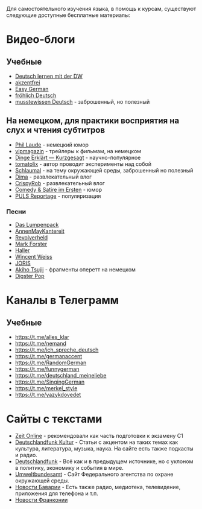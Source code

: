 Для самостоятельного изучения языка, в помощь к курсам, существуют следующие доступные бесплатные материалы:

# Видео-блоги
## Учебные
* [Deutsch lernen mit der DW](https://www.youtube.com/channel/UCxUWIEL-USsiPak0Qy6_vVg)
* [akzentfrei](https://www.youtube.com/channel/UCULt74BL5BEakAftLMbPGvQ)
* [Easy German](https://www.youtube.com/channel/UCbxb2fqe9oNgglAoYqsYOtQ)
* [fröhlich Deutsch](https://www.youtube.com/channel/UCQNR5ZJ8fzyWPvsZGyAVORA)
* [musstewissen Deutsch](https://www.youtube.com/channel/UCzOHLoNwbebvEkn7y6x-EWA) - заброшенный, но полезный
## На немецком, для практики восприятия на слух и чтения субтитров
* [Phil Laude](https://www.youtube.com/channel/UCwCpW0IbR0Z2WJryfENq7jw) - немецкий юмор
* [vipmagazin](https://www.youtube.com/user/vipmagazin) - трейлеры к фильмам, на немецком
* [Dinge Erklärt — Kurzgesagt](https://www.youtube.com/channel/UCwRH985XgMYXQ6NxXDo8npw) - научно-популярное
* [tomatolix](https://www.youtube.com/channel/UCNCktfoFAXtXnMlhjyc9SPA) - автор проводит эксперименты над собой
* [Schlaumal](https://www.youtube.com/channel/UCUxtY_KdoogRKp9b4ULGsHQ) - на тему окружающей среды, заброшенный но полезный
* [Dima](https://www.youtube.com/channel/UCFMXOlnLLOKl99KV8YfHk-Q) - развлекательный влог
* [CrispyRob](https://www.youtube.com/channel/UCvGh4HT9ySBoURt0zSpC0Nw) - развлекательный влог
* [Comedy & Satire im Ersten](https://www.youtube.com/channel/UCbaK85JuGlk6LXXEUM_QfiQ) - юмор
* [PULS Reportage](https://www.youtube.com/channel/UCBzai1GXVKDdVCrwlKZg_6Q) - популяризация
### Песни
* [Das Lumpenpack](https://www.youtube.com/channel/UCmpdi9l37fIJry3D3Z3qtgg)
* [AnnenMayKantereit](https://www.youtube.com/channel/UCheky_SBEExtbK_T0onuDwg)
* [Revolverheld](https://www.youtube.com/channel/UCDYeYQJ8EePArcKGne4ZGrA)
* [Mark Forster](https://www.youtube.com/user/markforstertv)
* [Haller](https://www.youtube.com/channel/UC_I72FLnB2ubZamEqkQE56A)
* [Wincent Weiss](https://www.youtube.com/user/WincentWeissMusic)
* [JORIS](https://www.youtube.com/channel/UC8cbnIyANak8W53NR034Y-g)
* [Akiho Tsujii](https://www.youtube.com/channel/UC__a6ZD84CD1ojMuDZAKCIA) - фрагменты оперетт на немецком
* [Digster Pop](https://www.youtube.com/channel/UCorI9V6adKvuIYE7ey9HPQQ)

# Каналы в Телеграмм
## Учебные
* https://t.me/alles_klar
* https://t.me/nemand
* https://t.me/ich_spreche_deutsch
* https://t.me/germanaccent
* https://t.me/RandomGerman
* https://t.me/funnygerman
* https://t.me/deutschland_meineliebe
* https://t.me/SingingGerman
* https://t.me/merkel_style
* https://t.me/yazykdovedet

# Сайты с текстами
* [Zeit Online](https://www.zeit.de/index) - рекомендовали как часть подготовки к экзамену С1
* [Deutschlandfunk Kultur](https://www.deutschlandfunkkultur.de/) - Статьи с акцентом на таких темах как культура, литература, музыка, наука. На сайте есть также подкасты и радио. 
* [Deutschlandfunk](https://www.deutschlandfunk.de/) - Всё как и в предыдущем источнике, но с уклоном в политику, экономику и события в мире.
* [Umweltbundesamt](https://www.umweltbundesamt.de/) - Сайт Федерального агентства по охране окружающей среды.
* [Новости Баварии](https://www.br.de/index.html) - Есть также радио, медиотека, телевидение, приложения для телефона и т.п.
* [Новости Франконии](https://www.infranken.de/)
